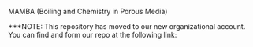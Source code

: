 MAMBA (Boiling and Chemistry in Porous Media)

***NOTE: This repository has moved to our new organizational account. You can find and form our repo at the following link:

